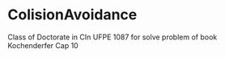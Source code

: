 # ColisionAvoidance
Class of Doctorate in CIn UFPE 1087 for solve problem of book Kochenderfer Cap 10
